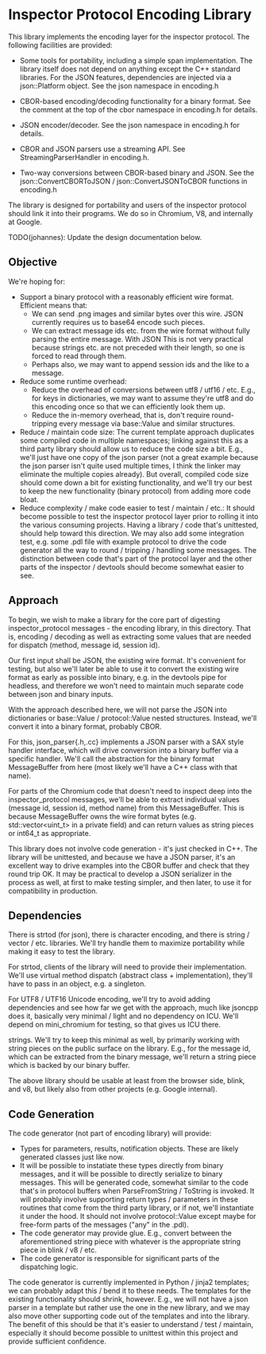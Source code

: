 # Inspector Protocol Encoding Library

This library implements the encoding layer for the inspector protocol.
The following facilities are provided:

- Some tools for portability, including a simple span implementation.
  The library itself does not depend on anything except the C++ standard
  libraries. For the JSON features, dependencies are injected via a
  json::Platform object. See the json namespace in encoding.h

- CBOR-based encoding/decoding functionality for a binary format. See the
  comment at the top of the cbor namespace in encoding.h for details.

- JSON encoder/decoder. See the json namespace in encoding.h for details.

- CBOR and JSON parsers use a streaming API. See StreamingParserHandler
  in encoding.h.

- Two-way conversions between CBOR-based binary and JSON. See the
  json::ConvertCBORToJSON / json::ConvertJSONToCBOR functions in encoding.h

The library is designed for portability and users of the inspector protocol
should link it into their programs. We do so in Chromium, V8, and
internally at Google.

TODO(johannes): Update the design documentation below.

## Objective

We're hoping for:

- Support a binary protocol with a reasonably efficient wire format.
  Efficient means that:
  - We can send .png images and similar bytes over this wire.
    JSON currently requires us to base64 encode such pieces.
  - We can extract message ids etc. from the wire format without
    fully parsing the entire message. With JSON This is not very
    practical because strings etc. are not preceded with their length,
    so one is forced to read through them.
  - Perhaps also, we may want to append session ids and the like to a message.
- Reduce some runtime overhead:
  - Reduce the overhead of conversions between utf8 / utf16 / etc.
    E.g., for keys in dictionaries, we may want to assume they're utf8
    and do this encoding once so that we can efficiently look them up.
  - Reduce the in-memory overhead, that is, don't require round-tripping
    every message via base::Value and similar structures.
- Reduce / maintain code size: The current template approach duplicates some
  compiled code in multiple namespaces; linking against this as a third party
  library should allow us to reduce the code size a bit. E.g., we'll just have
  one copy of the json parser (not a great example because the json parser isn't
  quite used multiple times, I think the linker may eliminate the multiple
  copies already). But overall, compiled code size should come down a bit for
  existing functionality, and we'll try our best to keep the new functionality
  (binary protocol) from adding more code bloat.
- Reduce complexity / make code easier to test / maintain / etc.: It should
  become possible to test the inspector protocol layer prior to rolling it into
  the various consuming projects. Having a library / code that's unittested,
  should help toward this direction. We may also add some integration test,
  e.g. some .pdl file with example protocol to drive the code generator
  all the way to round / tripping / handling some messages.
  The distinction between code that's part of the protocol layer and the other
  parts of the inspector / devtools should become somewhat easier to see.

## Approach

To begin, we wish to make a library for the core part of digesting
inspector_protocol messages - the encoding library, in this directory. That is,
encoding / decoding as well as extracting some values that are needed for
dispatch (method, message id, session id).

Our first input shall be JSON, the existing wire format. It's convenient for
testing, but also we'll later be able to use it to convert the existing wire
format as early as possible into binary, e.g. in the devtools pipe for headless,
and therefore we won't need to maintain much separate code between json and
binary inputs.

With the approach described here, we will not parse the JSON into dictionaries
or base::Value / protocol::Value nested structures. Instead, we'll convert it
into a binary format, probably CBOR.

For this, json_parser{.h,.cc} implements a JSON parser with a SAX style
handler interface, which will drive conversion into a binary buffer via a
specific handler. We'll call the abstraction for the binary format
MessageBuffer from here (most likely we'll have a C++ class with that name).

For parts of the Chromium code that doesn't need to inspect deep into the
inspector_protocol messages, we'll be able to extract individual values (message
id, session id, method name) from this MessageBuffer.  This is because
MessageBuffer owns the wire format bytes (e.g. std::vector<uint_t> in a private
field) and can return values as string pieces or int64_t as appropriate.

This library does not involve code generation - it's just checked in C++. The
library will be unittested, and because we have a JSON parser, it's an excellent
way to drive examples into the CBOR buffer and check that they round trip OK. It
may be practical to develop a JSON serializer in the process as well, at first to
make testing simpler, and then later, to use it for compatibility in production.

## Dependencies

There is strtod (for json), there is character encoding, and there is
string / vector / etc. libraries. We'll try handle them to maximize
portability while making it easy to test the library.

For strtod, clients of the library will need to provide their
implementation. We'll use virtual method dispatch (abstract class +
implementation), they'll have to pass in an object, e.g. a singleton.

For UTF8 / UTF16 Unicode encoding, we'll try to avoid adding dependencies and
see how far we get with the approach, much like jsoncpp does it, basically very
minimal / light and no dependency on ICU. We'll depend on mini_chromium for
testing, so that gives us ICU there.

strings. We'll try to keep this minimal as well, by primarily working with
string pieces on the public surface on the library. E.g., for the message id,
which can be extracted from the binary message, we'll return a string piece
which is backed by our binary buffer.

The above library should be usable at least from the browser side, blink, and
v8, but likely also from other projects (e.g. Google internal).

## Code Generation

The code generator (not part of encoding library) will provide:

* Types for parameters, results, notification objects. These are likely
  generated classes just like now.
* It will be possible to instatiate these types directly from binary messages,
  and it will be possible to directly serialize to binary messages.  This will
  be generated code, somewhat similar to the code that's in protocol buffers
  when ParseFromString / ToString is invoked.  It will probably involve
  supporting return types / parameters in these routines that come from the
  third party library, or if not, we'll instantiate it under the hood. It should
  not involve protocol::Value except maybe for free-form parts of the messages
  ("any" in the .pdl).
* The code generator may provide glue.  E.g., convert between the
  aforementioned string piece with whatever is the appropriate string piece in
  blink / v8 / etc.
* The code generator is responsible for significant parts of the dispatching
  logic.

The code generator is currently implemented in Python / jinja2 templates; we can
probably adapt this / bend it to these needs. The templates for the existing
functionality should shrink, however. E.g., we will not have a json parser in a
template but rather use the one in the new library, and we may also move other
supporting code out of the templates and into the library. The benefit of this
should be that it's easier to understand / test / maintain, especially it should
become possible to unittest within this project and provide sufficient
confidence.

